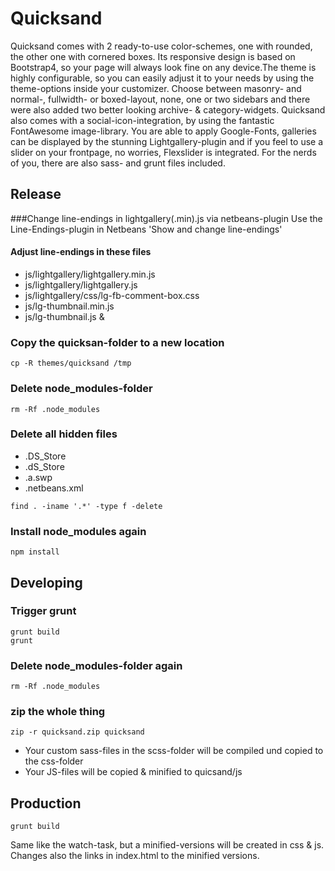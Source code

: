 # Quicksand
Quicksand comes with 2 ready-to-use color-schemes, one with rounded, the other one with cornered boxes. Its responsive design is based on Bootstrap4, so your page will always look fine on any device.The theme is highly configurable, so you can easily adjust it to your needs by using the theme-options inside your customizer.  Choose between masonry- and normal-, fullwidth- or boxed-layout, none, one or two sidebars and there were also added two better looking archive- & category-widgets. Quicksand also comes with a social-icon-integration, by using the fantastic FontAwesome image-library. You are able to apply Google-Fonts, galleries can be displayed by the stunning Lightgallery-plugin and if you feel to use a slider on your frontpage, no worries, Flexslider is integrated.  For the nerds of you, there are also sass- and grunt files included.

## Release
###Change line-endings in lightgallery(.min).js via netbeans-plugin
Use the Line-Endings-plugin in Netbeans 'Show and change line-endings' 

#### Adjust line-endings in these files
- js/lightgallery/lightgallery.min.js
- js/lightgallery/lightgallery.js
- js/lightgallery/css/lg-fb-comment-box.css
- js/lg-thumbnail.min.js
- js/lg-thumbnail.js & 


### Copy the quicksan-folder to a new location

```
cp -R themes/quicksand /tmp
```
	
### Delete node_modules-folder
```
rm -Rf .node_modules
```

### Delete all hidden files
- .DS_Store
- .dS_Store
- .a.swp
- .netbeans.xml	

```
find . -iname '.*' -type f -delete
```

### Install node_modules again 
```
npm install
``` 

## Developing
### Trigger grunt 

```
grunt build
grunt
```  
	
### Delete node_modules-folder again
```
rm -Rf .node_modules
```

### zip the whole thing
```
zip -r quicksand.zip quicksand
```


- Your custom sass-files in the scss-folder will be compiled und copied to the css-folder
- Your JS-files will be copied & minified to quicsand/js

## Production
```
grunt build
```
Same like the watch-task, but a minified-versions will be created in css & js.
Changes also the links in index.html to the minified versions.

